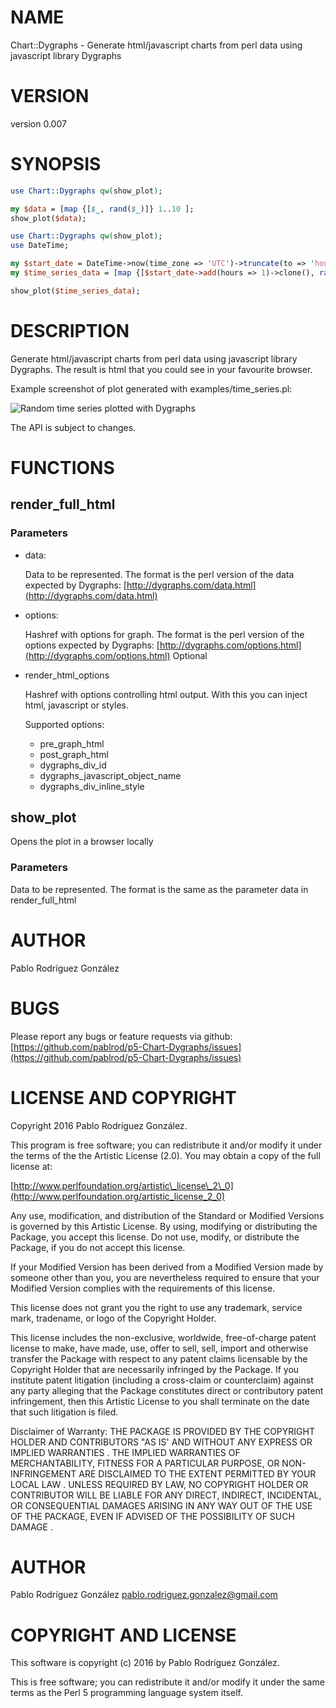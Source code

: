 # NAME

Chart::Dygraphs - Generate html/javascript charts from perl data using javascript library Dygraphs

# VERSION

version 0.007

# SYNOPSIS

```perl
use Chart::Dygraphs qw(show_plot);

my $data = [map {[$_, rand($_)]} 1..10 ];
show_plot($data);

use Chart::Dygraphs qw(show_plot);
use DateTime;

my $start_date = DateTime->now(time_zone => 'UTC')->truncate(to => 'hour');
my $time_series_data = [map {[$start_date->add(hours => 1)->clone(), rand($_)]} 1..1000];

show_plot($time_series_data);
```

# DESCRIPTION

Generate html/javascript charts from perl data using javascript library Dygraphs. The result
is html that you could see in your favourite browser.

Example screenshot of plot generated with examples/time\_series.pl:

![Random time series plotted with Dygraphs](https://raw.githubusercontent.com/pablrod/p5-Chart-Dygraphs/master/examples/time_series.png)

The API is subject to changes.

# FUNCTIONS

## render\_full\_html

### Parameters

- data:

    Data to be represented. The format is the perl version of the data expected by Dygraphs: [http://dygraphs.com/data.html](http://dygraphs.com/data.html)

- options:

    Hashref with options for graph. The format is the perl version of the options expected by Dygraphs: [http://dygraphs.com/options.html](http://dygraphs.com/options.html)
    Optional

- render\_html\_options

    Hashref with options controlling html output. With this you can inject html, javascript or styles.

    Supported options:

    - pre\_graph\_html
    - post\_graph\_html
    - dygraphs\_div\_id
    - dygraphs\_javascript\_object\_name
    - dygraphs\_div\_inline\_style

## show\_plot

Opens the plot in a browser locally

### Parameters

Data to be represented. The format is the same as the parameter data in render\_full\_html

# AUTHOR

Pablo Rodríguez González

# BUGS

Please report any bugs or feature requests via github: [https://github.com/pablrod/p5-Chart-Dygraphs/issues](https://github.com/pablrod/p5-Chart-Dygraphs/issues)

# LICENSE AND COPYRIGHT

Copyright 2016 Pablo Rodríguez González.

This program is free software; you can redistribute it and/or modify it
under the terms of the the Artistic License (2.0). You may obtain a
copy of the full license at:

[http://www.perlfoundation.org/artistic\_license\_2\_0](http://www.perlfoundation.org/artistic_license_2_0)

Any use, modification, and distribution of the Standard or Modified
Versions is governed by this Artistic License. By using, modifying or
distributing the Package, you accept this license. Do not use, modify,
or distribute the Package, if you do not accept this license.

If your Modified Version has been derived from a Modified Version made
by someone other than you, you are nevertheless required to ensure that
your Modified Version complies with the requirements of this license.

This license does not grant you the right to use any trademark, service
mark, tradename, or logo of the Copyright Holder.

This license includes the non-exclusive, worldwide, free-of-charge
patent license to make, have made, use, offer to sell, sell, import and
otherwise transfer the Package with respect to any patent claims
licensable by the Copyright Holder that are necessarily infringed by the
Package. If you institute patent litigation (including a cross-claim or
counterclaim) against any party alleging that the Package constitutes
direct or contributory patent infringement, then this Artistic License
to you shall terminate on the date that such litigation is filed.

Disclaimer of Warranty: THE PACKAGE IS PROVIDED BY THE COPYRIGHT HOLDER
AND CONTRIBUTORS "AS IS' AND WITHOUT ANY EXPRESS OR IMPLIED WARRANTIES . THE IMPLIED WARRANTIES OF MERCHANTABILITY,
            FITNESS FOR A PARTICULAR
              PURPOSE,                                 OR NON-INFRINGEMENT ARE DISCLAIMED TO THE EXTENT PERMITTED BY
              YOUR LOCAL LAW . UNLESS REQUIRED BY LAW, NO COPYRIGHT HOLDER OR
              CONTRIBUTOR WILL BE LIABLE FOR ANY DIRECT, INDIRECT, INCIDENTAL, OR
              CONSEQUENTIAL DAMAGES ARISING IN ANY WAY OUT OF THE USE OF THE PACKAGE,
            EVEN IF ADVISED OF THE POSSIBILITY OF SUCH DAMAGE
              .

# AUTHOR

Pablo Rodríguez González <pablo.rodriguez.gonzalez@gmail.com>

# COPYRIGHT AND LICENSE

This software is copyright (c) 2016 by Pablo Rodríguez González.

This is free software; you can redistribute it and/or modify it under
the same terms as the Perl 5 programming language system itself.
